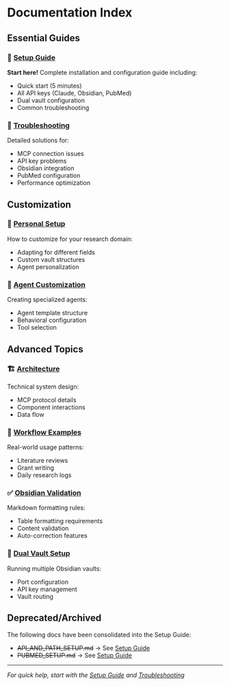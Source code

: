# Documentation Index

## Essential Guides

### 🚀 [Setup Guide](SETUP_GUIDE.md)
**Start here!** Complete installation and configuration guide including:
- Quick start (5 minutes)
- All API keys (Claude, Obsidian, PubMed)
- Dual vault configuration
- Common troubleshooting

### 🔧 [Troubleshooting](TROUBLESHOOTING.md)
Detailed solutions for:
- MCP connection issues
- API key problems
- Obsidian integration
- PubMed configuration
- Performance optimization

## Customization

### 🎨 [Personal Setup](PERSONAL_SETUP.md)
How to customize for your research domain:
- Adapting for different fields
- Custom vault structures
- Agent personalization

### 🤖 [Agent Customization](AGENT_CUSTOMIZATION.md)
Creating specialized agents:
- Agent template structure
- Behavioral configuration
- Tool selection

## Advanced Topics

### 🏗️ [Architecture](ARCHITECTURE.md)
Technical system design:
- MCP protocol details
- Component interactions
- Data flow

### 📝 [Workflow Examples](WORKFLOW_EXAMPLES.md)
Real-world usage patterns:
- Literature reviews
- Grant writing
- Daily research logs

### ✅ [Obsidian Validation](OBSIDIAN_VALIDATION.md)
Markdown formatting rules:
- Table formatting requirements
- Content validation
- Auto-correction features

### 🔄 [Dual Vault Setup](DUAL_VAULT_SETUP.md)
Running multiple Obsidian vaults:
- Port configuration
- API key management
- Vault routing

## Deprecated/Archived

The following docs have been consolidated into the Setup Guide:
- ~~API_AND_PATH_SETUP.md~~ → See [Setup Guide](SETUP_GUIDE.md)
- ~~PUBMED_SETUP.md~~ → See [Setup Guide](SETUP_GUIDE.md)

---

*For quick help, start with the [Setup Guide](SETUP_GUIDE.md) and [Troubleshooting](TROUBLESHOOTING.md)*